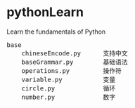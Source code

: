 # pythonLearn
Learn the fundamentals of Python
<pre>
base
    chineseEncode.py      支持中文
    baseGrammar.py        基础语法
    operations.py         操作符
    variable.py           变量
    circle.py             循环
    number.py             数字
</pre>
